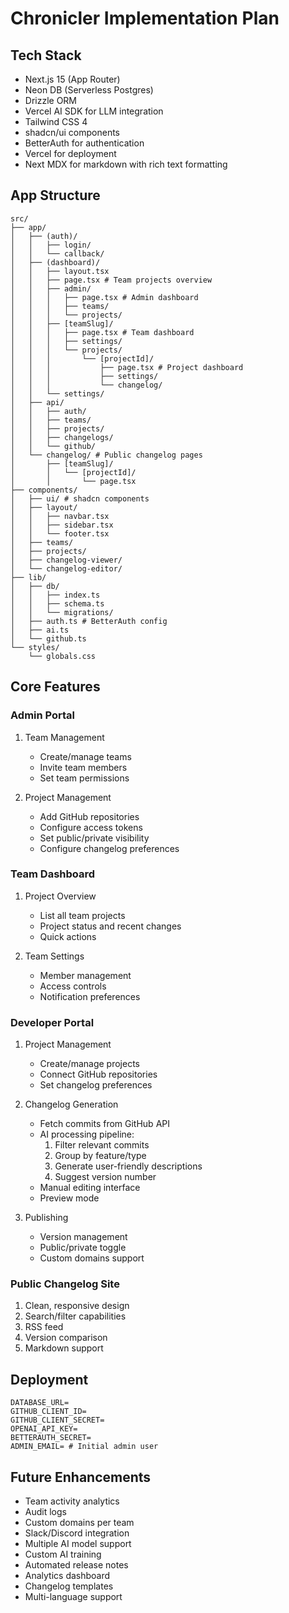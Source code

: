 # Chronicler Implementation Plan

## Tech Stack

- Next.js 15 (App Router)
- Neon DB (Serverless Postgres)
- Drizzle ORM
- Vercel AI SDK for LLM integration
- Tailwind CSS 4
- shadcn/ui components
- BetterAuth for authentication
- Vercel for deployment
- Next MDX for markdown with rich text formatting

## App Structure

```
src/
├── app/
│   ├── (auth)/
│   │   ├── login/
│   │   └── callback/
│   ├── (dashboard)/
│   │   ├── layout.tsx
│   │   ├── page.tsx # Team projects overview
│   │   ├── admin/
│   │   │   ├── page.tsx # Admin dashboard
│   │   │   ├── teams/
│   │   │   └── projects/
│   │   ├── [teamSlug]/
│   │   │   ├── page.tsx # Team dashboard
│   │   │   ├── settings/
│   │   │   └── projects/
│   │   │       └── [projectId]/
│   │   │           ├── page.tsx # Project dashboard
│   │   │           ├── settings/
│   │   │           └── changelog/
│   │   └── settings/
│   ├── api/
│   │   ├── auth/
│   │   ├── teams/
│   │   ├── projects/
│   │   ├── changelogs/
│   │   └── github/
│   └── changelog/ # Public changelog pages
│       ├── [teamSlug]/
│       │   └── [projectId]/
│       │       └── page.tsx
├── components/
│   ├── ui/ # shadcn components
│   ├── layout/
│   │   ├── navbar.tsx
│   │   ├── sidebar.tsx
│   │   └── footer.tsx
│   ├── teams/
│   ├── projects/
│   ├── changelog-viewer/
│   └── changelog-editor/
├── lib/
│   ├── db/
│   │   ├── index.ts
│   │   ├── schema.ts
│   │   └── migrations/
│   ├── auth.ts # BetterAuth config
│   ├── ai.ts
│   └── github.ts
└── styles/
    └── globals.css
```

## Core Features

### Admin Portal

1. Team Management
   - Create/manage teams
   - Invite team members
   - Set team permissions

2. Project Management
   - Add GitHub repositories
   - Configure access tokens
   - Set public/private visibility
   - Configure changelog preferences

### Team Dashboard

1. Project Overview
   - List all team projects
   - Project status and recent changes
   - Quick actions

2. Team Settings
   - Member management
   - Access controls
   - Notification preferences

### Developer Portal

1. Project Management
   - Create/manage projects
   - Connect GitHub repositories
   - Set changelog preferences

2. Changelog Generation
   - Fetch commits from GitHub API
   - AI processing pipeline:
     1. Filter relevant commits
     2. Group by feature/type
     3. Generate user-friendly descriptions
     4. Suggest version number
   - Manual editing interface
   - Preview mode

3. Publishing
   - Version management
   - Public/private toggle
   - Custom domains support

### Public Changelog Site

1. Clean, responsive design
2. Search/filter capabilities
3. RSS feed
4. Version comparison
5. Markdown support

## Deployment

```env
DATABASE_URL=
GITHUB_CLIENT_ID=
GITHUB_CLIENT_SECRET=
OPENAI_API_KEY=
BETTERAUTH_SECRET=
ADMIN_EMAIL= # Initial admin user
```

## Future Enhancements

- Team activity analytics
- Audit logs
- Custom domains per team
- Slack/Discord integration
- Multiple AI model support
- Custom AI training
- Automated release notes
- Analytics dashboard
- Changelog templates
- Multi-language support
